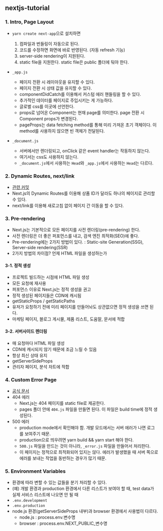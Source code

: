 ## nextjs-tutorial

### 1. Intro, Page Layout

- `yarn create next-app`으로 설치하면

  1. 컴파일과 번들링이 자동으로 된다.
  2. 코드를 수정하면 화면에 바로 반영된다. (자동 refresh 기능)
  3. server-side rendering이 지원된다.
  4. static file을 지원한다. static file은 public 폴더에 둬야 한다.

- `_app.js`

  - 페이지 전환 시 레이아웃을 유지할 수 있다.
  - 페이지 전환 시 상태 값을 유지할 수 있다.
  - componentDidCatch를 이용해서 커스텀 에러 핸들링을 할 수 있다.
  - 추가적인 데이터를 페이지로 주입시키는 게 가능하다.
  - 글로벌 css를 이곳에 선언한다.
  - props로 넘어온 Component는 현재 page를 의미한다. page 전환 시 Component props가 변경된다.
  - pageProps는 data fetching method를 통해 미리 가져온 초기 객체이다. 이 method를 사용하지 않으면 빈 객체가 전달된다.

- `_document.js`
  - 서버에서만 렌더링되고, onClick 같은 event handler는 작동하지 않는다.
  - 여기서는 css도 사용하지 않는다.
  - `_document.js`에서 사용하는 `Head`와 `_app.js`에서 사용하는 `Head`는 다르다.

### 2. Dynamic Routes, next/link

- [관련 커밋](https://github.com/100Gyeon/web-study/commit/77ead4b2c5127d271167bb922be275ed1e50c8f6)
- Next.js의 Dynamic Routes를 이용해 상품 ID가 달라도 하나의 페이지로 관리할 수 있다.
- next/link를 이용해 새로고침 없이 페이지 간 이동을 할 수 있다.

### 3. Pre-rendering

- Next.js는 기본적으로 모든 페이지를 사전 렌더링(pre-rendering) 한다.
- 사전 렌더링은 더 좋은 퍼포먼스를 내고, 검색 엔진 최적화(SEO)에 좋다.
- Pre-rendering에는 2가지 방법이 있다. : Static-site Generation(SSG), Server-side rendering(SSR)
- 2가지 방법의 차이점? 언제 HTML 파일을 생성하는가

#### 3-1. 정적 생성

- 프로젝트 빌드하는 시점에 HTML 파일 생성
- 모든 요청에 재사용
- 퍼포먼스 이유로 Next.js는 정적 생성을 권고
- 정적 생성된 페이지들은 CDN에 캐시됨
- getStaticProps / getStaticPaths
- 유저가 요청하기 전에 미리 페이지를 만들어놔도 상관없으면 정적 생성을 쓰면 된다.
- 마케팅 페이지, 블로그 게시물, 제품 리스트, 도움말, 문서에 적합

#### 3-2. 서버사이드 렌더링

- 매 요청마다 HTML 파일 생성
- CDN에 캐시되지 않기 때문에 조금 느릴 수 있음
- 항상 최신 상태 유지
- getServerSideProps
- 관리자 페이지, 분석 차트에 적합

### 4. Custom Error Page

- [공식 문서](https://nextjs.org/docs/advanced-features/custom-error-page)
- 404 에러
  - Next.js는 404 페이지를 static file로 제공한다.
  - pages 폴더 안에 `404.js` 파일을 만들면 된다. 이 파일은 build time에 정적 생성된다.
- 500 에러
  - production mode에서 확인해야 함. 개발 모드에서는 서버 에러가 나면 로그를 보여주기 때문.
  - production으로 띄우려면 yarn build && yarn start 해야 한다.
  - `500.js` 파일을 만드는 것이 아니라, `_error.js` 파일을 만들어서 처리한다.
  - 이 페이지는 정적으로 최적화되어 있지는 않다. 에러가 발생했을 때 서버 쪽으로 에러를 보내는 작업을 동반하는 경우가 많기 때문.

### 5. Environment Variables

- 환경에 따라 변할 수 있는 값들을 분기 처리할 수 있다.
- (예) 개발 환경과 production 환경에서 다른 리스트가 보여야 할 때, test data가 실제 서비스 리스트에 나오면 안 될 때
- `.env.development`
- `.env.production`
- node.js 환경(getServerSideProps 내부)과 browser 환경에서 사용법이 다르다.
  - node.js : process.env.변수명
  - browser : process.env.NEXT_PUBLIC_변수명
